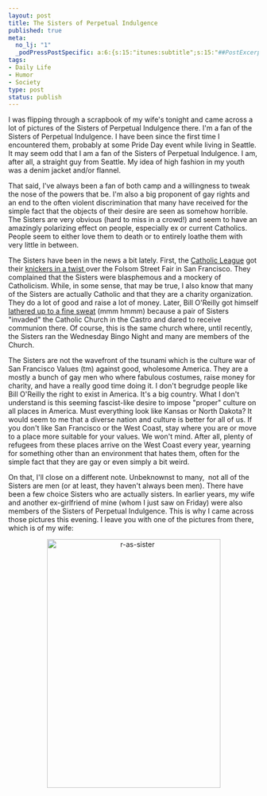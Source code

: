 ```yaml
--- 
layout: post
title: The Sisters of Perpetual Indulgence
published: true
meta: 
  no_lj: "1"
  _podPressPostSpecific: a:6:{s:15:"itunes:subtitle";s:15:"##PostExcerpt##";s:14:"itunes:summary";s:15:"##PostExcerpt##";s:15:"itunes:keywords";s:17:"##WordPressCats##";s:13:"itunes:author";s:10:"##Global##";s:15:"itunes:explicit";s:2:"No";s:12:"itunes:block";s:2:"No";}
tags: 
- Daily Life
- Humor
- Society
type: post
status: publish
---
```

I was flipping through a scrapbook of my wife's tonight and came across a lot of pictures of the Sisters of Perpetual Indulgence there. I'm a fan of the Sisters of Perpetual Indulgence. I have been since the first time I encountered them, probably at some Pride Day event while living in Seattle. It may seem odd that I am a fan of the Sisters of Perpetual Indulgence. I am, after all, a straight guy from Seattle. My idea of high fashion in my youth was a denim jacket and/or flannel.

That said, I've always been a fan of both camp and a willingness to tweak the nose of the powers that be. I'm also a big proponent of gay rights and an end to the often violent discrimination that many have received for the simple fact that the objects of their desire are seen as somehow horrible. The Sisters are very obvious (hard to miss in a crowd!) and seem to have an amazingly polarizing effect on people, especially ex or current Catholics. People seem to either love them to death or to entirely loathe them with very little in between.

The Sisters have been in the news a bit lately. First, the <a href="http://www.catholicleague.org/">Catholic League</a> got their <a href="http://www.catholicleague.org/release.php?id=1333">knickers in a twist </a>over the Folsom Street Fair in San Francisco. They complained that the Sisters were blasphemous and a mockery of Catholicism. While, in some sense, that may be true, I also know that many of the Sisters are actually Catholic and that they are a charity organization. They do a lot of good and raise a lot of money. Later, Bill O'Reilly got himself <a href="http://www.foxnews.com/story/0,2933,301739,00.html">lathered up to a fine sweat</a> (mmm hmmm) because a pair of Sisters "invaded" the Catholic Church in the Castro and dared to receive communion there. Of course, this is the same church where, until recently, the Sisters ran the Wednesday Bingo Night and many are members of the Church.

The Sisters are not the wavefront of the tsunami which is the culture war of San Francisco Values (tm) against good, wholesome America. They are a mostly a bunch of gay men who where fabulous costumes, raise money for charity, and have a really good time doing it. I don't begrudge people like Bill O'Reilly the right to exist in America. It's a big country. What I don't understand is this seeming fascist-like desire to impose "proper" culture on all places in America. Must everything look like Kansas or North Dakota? It would seem to me that a diverse nation and culture is better for all of us. If you don't like San Francisco or the West Coast, stay where you are or move to a place more suitable for your values. We won't mind. After all, plenty of refugees from these places arrive on the West Coast every year, yearning for something other than an environment that hates them, often for the simple fact that they are gay or even simply a bit weird.

On that, I'll close on a different note. Unbeknownst to many,  not all of the Sisters are men (or at least, they haven't always been men). There have been a few choice Sisters who are actually sisters. In earlier years, my wife and another ex-girlfriend of mine (whom I just saw on Friday) were also members of the Sisters of Perpetual Indulgence. This is why I came across those pictures this evening. I leave you with one of the pictures from there, which is of my wife:
<p style="text-align: center"><a href="http://www.flickr.com/photos/albill/1703771578/" title="Photo Sharing"><img src="http://farm3.static.flickr.com/2254/1703771578_d6f1802fbc.jpg" alt="r-as-sister" height="500" width="349" /></a></p>
